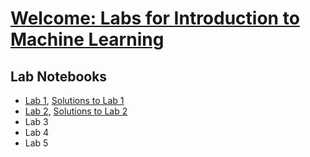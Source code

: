 
# [Welcome: Labs for Introduction to Machine Learning](https://github.com/ai4socialgood/resources/blob/master/exercises/Welcome_%20Introduction%20to%20Machine%20Learning%20Labs.ipynb)



## Lab Notebooks

- [Lab 1](https://github.com/ai4socialgood/resources/blob/master/exercises/Lab_1_Loading_and_Understanding_Your_Data.ipynb),  [Solutions to Lab 1]()
- [Lab 2](https://github.com/ai4socialgood/resources/blob/master/exercises/Lab%202-Training%20Your%20First%20Linear%20Regression%20Model.ipynb),  [Solutions to Lab 2]()
- Lab 3
- Lab 4
- Lab 5
